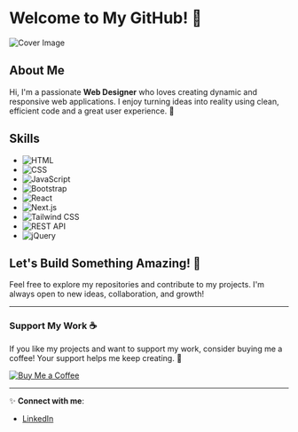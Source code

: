 # Welcome to My GitHub! 👋

![Cover Image](https://source.unsplash.com/1600x900/?web-design,designer,developer) 

## About Me
Hi, I'm a passionate **Web Designer** who loves creating dynamic and responsive web applications. I enjoy turning ideas into reality using clean, efficient code and a great user experience. 🚀

## Skills
- ![HTML](https://img.shields.io/badge/-HTML-E34F26?style=flat&logo=html5&logoColor=white)
- ![CSS](https://img.shields.io/badge/-CSS-1572B6?style=flat&logo=css3&logoColor=white)
- ![JavaScript](https://img.shields.io/badge/-JavaScript-F7DF1E?style=flat&logo=javascript&logoColor=black)
- ![Bootstrap](https://img.shields.io/badge/-Bootstrap-563D7C?style=flat&logo=bootstrap&logoColor=white)
- ![React](https://img.shields.io/badge/-React-61DAFB?style=flat&logo=react&logoColor=black)
- ![Next.js](https://img.shields.io/badge/-Next.js-000000?style=flat&logo=next.js&logoColor=white)
- ![Tailwind CSS](https://img.shields.io/badge/-Tailwind%20CSS-06B6D4?style=flat&logo=tailwind-css&logoColor=white)
- ![REST API](https://img.shields.io/badge/-REST%20API-5F6368?style=flat&logo=api&logoColor=white)
- ![jQuery](https://img.shields.io/badge/-jQuery-0769AD?style=flat&logo=jquery&logoColor=white)

## Let's Build Something Amazing! 🚀
Feel free to explore my repositories and contribute to my projects. I'm always open to new ideas, collaboration, and growth!

---

### Support My Work ☕️
If you like my projects and want to support my work, consider buying me a coffee! Your support helps me keep creating. 💖

[![Buy Me a Coffee](https://img.shields.io/badge/Buy%20Me%20a%20Coffee-FF813F?style=for-the-badge&logo=buy-me-a-coffee&logoColor=white)](https://buymeacoffee.com/shanibsnb)

---

✨ **Connect with me**:
- [LinkedIn](https://www.linkedin.com/in/mohammed-shanib-133567217/) 
